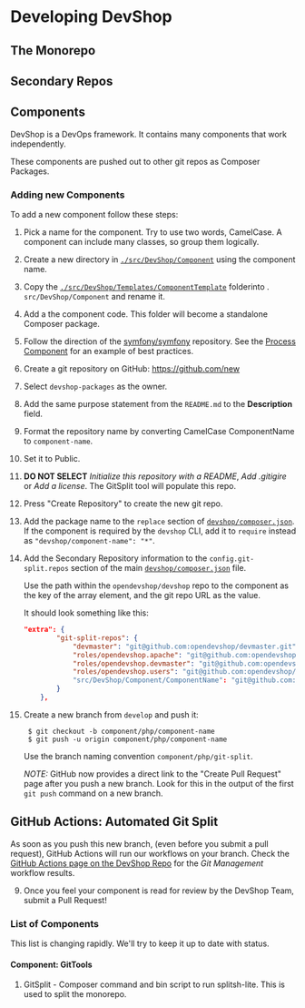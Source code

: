 # Developing DevShop

## The Monorepo
## Secondary Repos

## Components

DevShop is a DevOps framework. It contains many components that work independently.

These components are pushed out to other git repos as Composer Packages.

### Adding new Components

To add a new component follow these steps:

1. Pick a name for the component. Try to use two words, CamelCase. A component 
 can include many classes, so group them logically.
2. Create a new directory in [`./src/DevShop/Component`](../src/DevShop/Component) using the component name.
3. Copy the [`./src/DevShop/Templates/ComponentTemplate`](../src/DevShop/Templates/ComponentTemplate) folderinto . `src/DevShop/Component` and rename it.
4. Add a the component code. This folder will become a standalone Composer package.
5. Follow the direction of the [symfony/symfony](https://github.com/symfony/symfony) repository. See the [Process Component](https://github.com/symfony/symfony/tree/5.0/src/Symfony/Component/Process) for an example of best practices.
6. Create a git repository on GitHub: https://github.com/new
  1. Select `devshop-packages` as the owner.
  2. Add the same purpose statement from the `README.md` to the **Description** field.
  2. Format the repository name by converting CamelCase ComponentName to `component-name`.
  3. Set it to Public.
  4. **DO NOT SELECT** *Initialize this repository with a README*, *Add .gitigire* or *Add a license*. The GitSplit tool will populate this repo.
  5. Press "Create Repository" to create the new git repo.
6. Add the package name to the `replace` section of [`devshop/composer.json`](../composer.json). If the component is required by the `devshop` CLI, add it to `require` instead as `"devshop/component-name": "*"`.

7. Add the Secondary Repository information to the `config.git-split.repos` section of the main [`devshop/composer.json`](../composer.json) file.
 
    Use the path within the `opendevshop/devshop` repo to the component as the key of the array element, and the git repo URL as the value. 
 
    It should look something like this:

    ```json
    "extra": {
            "git-split-repos": {
                "devmaster": "git@github.com:opendevshop/devmaster.git",
                "roles/opendevshop.apache": "git@github.com:opendevshop/ansible-role-apache.git",
                "roles/opendevshop.devmaster": "git@github.com:opendevshop/ansible-role-devmaster.git",
                "roles/opendevshop.users": "git@github.com:opendevshop/ansible-role-user.git"
                "src/DevShop/Component/ComponentName": "git@github.com:devshop-packages/ansible-role-user.git"
            }
        },
    ```    

9. Create a new branch from `develop` and push it:

        $ git checkout -b component/php/component-name
        $ git push -u origin component/php/component-name
    
    Use the branch naming convention `component/php/git-split`.
    
    *NOTE:* GitHub now provides a direct link to the "Create Pull Request" page after you push a new branch. Look for this in the output of the first `git push` command on a new branch.

## GitHub Actions: Automated Git Split
    
As soon as you push this new branch, (even before you submit a pull request), 
GitHub Actions will run our workflows on your branch. Check the [GitHub Actions 
page on the DevShop Repo](https://github.com/opendevshop/devshop/actions) for the *Git Management* workflow results.

9. Once you feel your component is read for review by the DevShop Team, submit a Pull Request!

### List of Components

This list is changing rapidly. We'll try to keep it up to date with status.

#### Component: GitTools

1. GitSplit - Composer command and bin script to run splitsh-lite. This is used to split the monorepo.
